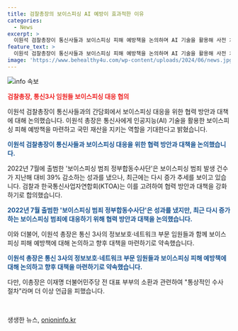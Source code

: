 ```yaml
---
title: 검찰총장의 보이스피싱 AI 예방이 효과적한 이유
categories:
  - News
excerpt: >
  이원석 검찰총장이 통신사들과 보이스피싱 피해 예방책을 논의하며 AI 기술을 활용해 사전 차단에 힘썼다. 간담회에는 통신 3사 임원들도 참석해 적극 협력을 약속했다. 보이스피싱 범죄는 줄고 있지만 최근 다시 증가하고 있는 상황에서, 대검과 통신사는 협력 강화가 필요하다는 공감을 나누었다. 또한, 이 총장은 이재명 부부 소환 관련 질문에는 통상적인 수사 절차라며 언급을 회피했다.
feature_text: >
  이원석 검찰총장이 통신사들과 보이스피싱 피해 예방책을 논의하며 AI 기술을 활용해 사전 차단에 힘썼다. 간담회에는 통신 3사 임원들도 참석해 적극 협력을 약속했다. 보이스피싱 범죄는 줄고 있지만 최근 다시 증가하고 있는 상황에서, 대검과 통신사는 협력 강화가 필요하다는 공감을 나누었다. 또한, 이 총장은 이재명 부부 소환 관련 질문에는 통상적인 수사 절차라며 언급을 회피했다.
image: 'https://www.behealthy4u.com/wp-content/uploads/2024/06/news.jpg'
---
```


<p><img src="https://www.behealthy4u.com/wp-content/uploads/2024/06/news.jpg" alt="info 속보" /></p>

<p><b><span style="color: #ee2323;">검찰총장, 통신3사 임원들 보이스피싱 대응 협의</span></b></p>

<p>이원석 검찰총장이 통신사들과의 간담회에서 보이스피싱 대응을 위한 협력 방안과 대책에 대해 논의했습니다. 이원석 총장은 통신사에게 인공지능(AI) 기술을 활용한 보이스피싱 피해 예방책을 마련하고 국민 재산을 지키는 역할을 기대한다고 밝혔습니다.</p>

<p><b><span style="color: #1a5490;">이원석 검찰총장이 통신사들과 보이스피싱 대응을 위한 협력 방안과 대책을 논의했습니다.</span></b></p>

<p>2022년 7월에 출범한 '보이스피싱 범죄 정부합동수사단'은 보이스피싱 범죄 발생 건수가 지난해 대비 39% 감소하는 성과를 냈으나, 최근에는 다시 증가 추세를 보이고 있습니다. 검찰과 한국통신사업자연합회(KTOA)는 이를 고려하여 협력 방안과 대책을 강화하기로 합의했습니다.</p>

<p><b><span style="color: #1a5490;">2022년 7월 출범한 '보이스피싱 범죄 정부합동수사단'은 성과를 냈지만, 최근 다시 증가하는 보이스피싱 범죄에 대응하기 위해 협력 방안과 대책을 논의했습니다.</span></b></p>

<p>이와 더불어, 이원석 총장은 통신 3사의 정보보호·네트워크 부문 임원들과 함께 보이스피싱 피해 예방책에 대해 논의하고 향후 대책을 마련하기로 약속했습니다.</p>

<p><b><span style="color: #1a5490;">이원석 총장은 통신 3사의 정보보호·네트워크 부문 임원들과 보이스피싱 피해 예방책에 대해 논의하고 향후 대책을 마련하기로 약속했습니다.</span></b></p>

<p>다만, 이총장은 이재명 더불어민주당 전 대표 부부의 소환과 관련하여 "통상적인 수사 절차"라며 더 이상 언급을 피했습니다.</p>

<p data-ke-size="size16">&nbsp;</p>
생생한 뉴스, <a href="https://onioninfo.kr" rel="dofollow">onioninfo.kr</a>


